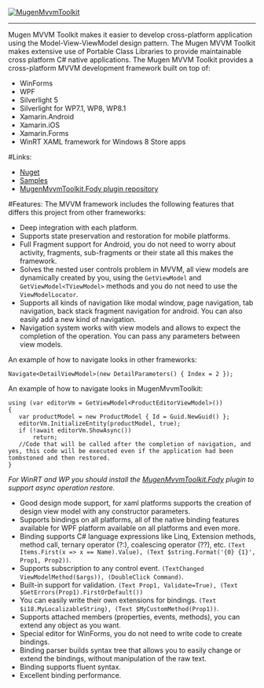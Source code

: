 [![MugenMvvmToolkit](https://raw.githubusercontent.com/MugenMvvmToolkit/MugenMvvmToolkit/master/logo_horizontal.png)](https://github.com/MugenMvvmToolkit/MugenMvvmToolkit)

----------
Mugen MVVM Toolkit makes it easier to develop cross-platform application using the Model-View-ViewModel design pattern. The Mugen MVVM Toolkit makes extensive use of Portable Class Libraries to provide maintainable cross platform C# native applications.
The Mugen MVVM Toolkit provides a cross-platform MVVM development framework built on top of:

 - WinForms
 - WPF
 - Silverlight 5
 - Silverlight for WP7.1, WP8, WP8.1
 - Xamarin.Android
 - Xamarin.iOS
 - Xamarin.Forms
 - WinRT XAML framework for Windows 8 Store apps
 
#Links:
 - [Nuget](http://www.nuget.org/packages?q=MugenMvvmToolkit)
 - [Samples](https://github.com/MugenMvvmToolkit/MugenMvvmToolkit.Samples)
 - [MugenMvvmToolkit.Fody plugin repository](https://github.com/MugenMvvmToolkit/MugenMvvmToolkit.Fody)

#Features:
The MVVM framework includes the following features that differs this project from other frameworks:
 - Deep integration with each platform.
 - Supports state preservation and restoration for mobile platforms.
 - Full Fragment support for Android, you do not need to worry about activity, fragments, sub-fragments or their state all this makes the framework.
 - Solves the nested user controls problem in MVVM, all view models are dynamically created by you, using the `GetViewModel` and `GetViewModel<TViewModel>` methods and you do not need to use the `ViewModelLocator`.
 - Supports all kinds of navigation like modal window, page navigation, tab navigation, back stack fragment navigation for android. You can also easily add a new kind of navigation.
 - Navigation system works with view models and allows to expect the completion of the operation. You can pass any parameters between view models. 

An example of how to navigate looks in other frameworks:
```
Navigate<DetailViewModel>(new DetailParameters() { Index = 2 });
```
 An example of how to navigate looks in MugenMvvmToolkit:
```
using (var editorVm = GetViewModel<ProductEditorViewModel>())            
{
   var productModel = new ProductModel { Id = Guid.NewGuid() };
   editorVm.InitializeEntity(productModel, true);
   if (!await editorVm.ShowAsync())
	   return;
   //Code that will be called after the completion of navigation, and yes, this code will be executed even if the application had been tombstoned and then restored.
}
```
*For WinRT and WP you should install the [MugenMvvmToolkit.Fody](http://www.nuget.org/packages/MugenMvvmToolkit.Fody/) plugin to support async operation restore.*
 - Good design mode support, for xaml platforms supports the creation of design view model with any constructor parameters.
 - Supports bindings on all platforms, all of the native binding features available for WPF platform available on all platforms and even more.
 - Binding supports C# language expressions like Linq, Extension methods, method call, ternary operator (?:), coalescing operator (??), etc.
`(Text Items.First(x => x == Name).Value), (Text $string.Format('{0} {1}', Prop1, Prop2))`.
 - Supports subscription to any control event.
 `(TextChanged ViewModelMethod($args)), (DoubleClick Command)`.
 - Built-in support for validation. 
`(Text Prop1, Validate=True), (Text $GetErrors(Prop1).FirstOrDefault())`
 - You can easily write their own extensions for bindings.
  `(Text $i18.MyLocalizableString), (Text $MyCustomMethod(Prop1))`.
 - Supports attached members (properties, events, methods), you can extend any object as you want.
 - Special editor for WinForms, you do not need to write code to create bindings.
 - Binding parser builds syntax tree that allows you to easily change or extend the bindings, without manipulation of the raw text.
 - Binding supports fluent syntax.
 - Excellent binding performance.
